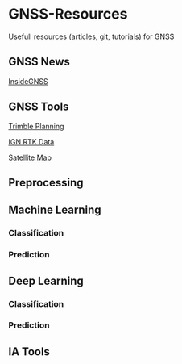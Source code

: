 # GNSS-Resources
Usefull resources (articles, git, tutorials) for GNSS

## GNSS News

[InsideGNSS]([https://alexlenail.me/NN-SVG/](https://insidegnss.com/))

## GNSS Tools

[Trimble Planning](https://www.gnssplanning.com/#/skyplot)

[IGN RTK Data](https://rgp.ign.fr/DONNEES/diffusion/)

[Satellite Map](https://satellitemap.space/?constellation=GPS)


## Preprocessing


## Machine Learning

### Classification

### Prediction



## Deep Learning

### Classification

### Prediction



## IA Tools
